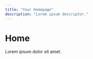 ```yaml
---
title: "Your Homepage"
description: "Lorem ipsum descriptor."
---
```


# Home

Lorem ipsum dolor sit amet.
